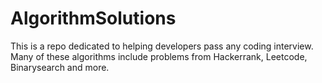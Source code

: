 # AlgorithmSolutions
This is a repo dedicated to helping developers pass any coding interview. Many of these algorithms include problems from Hackerrank, Leetcode, Binarysearch and more.  
